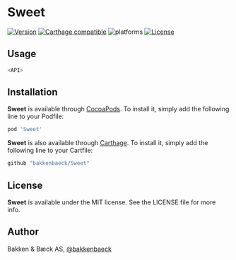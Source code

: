 # Sweet

[![Version](https://img.shields.io/cocoapods/v/Sweet.svg?style=flat)](https://cocoapods.org/pods/Sweet)
[![Carthage compatible](https://img.shields.io/badge/Carthage-compatible-4BC51D.svg?style=flat)](https://github.com/bakkenbaeck/Sweet)
![platforms](https://img.shields.io/badge/platforms-iOS%20%7C%20OS%20X%20%7C%20watchOS%20%7C%20tvOS%20-lightgrey.svg)
[![License](https://img.shields.io/cocoapods/l/Sweet.svg?style=flat)](https://cocoapods.org/pods/DATAStack)


## Usage

```swift
<API>
```

## Installation

**Sweet** is available through [CocoaPods](http://cocoapods.org). To install
it, simply add the following line to your Podfile:

```ruby
pod 'Sweet'
```

**Sweet** is also available through [Carthage](https://github.com/Carthage/Carthage). To install
it, simply add the following line to your Cartfile:

```ruby
github "bakkenbaeck/Sweet"
```

## License

**Sweet** is available under the MIT license. See the LICENSE file for more info.

## Author

Bakken & Bæck AS, [@bakkenbaeck](https://twitter.com/bakkenbaeck)
